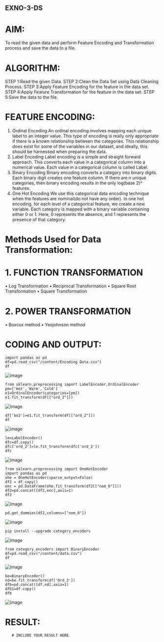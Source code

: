 ## EXNO-3-DS

# AIM:
To read the given data and perform Feature Encoding and Transformation process and save the data to a file.

# ALGORITHM:
STEP 1:Read the given Data.
STEP 2:Clean the Data Set using Data Cleaning Process.
STEP 3:Apply Feature Encoding for the feature in the data set.
STEP 4:Apply Feature Transformation for the feature in the data set.
STEP 5:Save the data to the file.

# FEATURE ENCODING:
1. Ordinal Encoding
An ordinal encoding involves mapping each unique label to an integer value. This type of encoding is really only appropriate if there is a known relationship between the categories. This relationship does exist for some of the variables in our dataset, and ideally, this should be harnessed when preparing the data.
2. Label Encoding
Label encoding is a simple and straight forward approach. This converts each value in a categorical column into a numerical value. Each value in a categorical column is called Label.
3. Binary Encoding
Binary encoding converts a category into binary digits. Each binary digit creates one feature column. If there are n unique categories, then binary encoding results in the only log(base 2)ⁿ features.
4. One Hot Encoding
We use this categorical data encoding technique when the features are nominal(do not have any order). In one hot encoding, for each level of a categorical feature, we create a new variable. Each category is mapped with a binary variable containing either 0 or 1. Here, 0 represents the absence, and 1 represents the presence of that category.

# Methods Used for Data Transformation:
  # 1. FUNCTION TRANSFORMATION
• Log Transformation
• Reciprocal Transformation
• Square Root Transformation
• Square Transformation
  # 2. POWER TRANSFORMATION
• Boxcox method
• Yeojohnson method

# CODING AND OUTPUT:
```
import pandas as pd
df=pd.read_csv("/content/Encoding Data.csv")
df
```
![image](https://github.com/user-attachments/assets/85eb603d-ae7f-4d10-b04a-8750e9671bc4)

```
from sklearn.preprocessing import LabelEncoder,OrdinalEncoder
pm=['Hot','Warm','Cold']
e1=OrdinalEncoder(categories=[pm])
e1.fit_transform(df[["ord_2"]])
```
![image](https://github.com/user-attachments/assets/77b047c6-4dbc-4a16-9f25-ce95ea9c1351)

```
df['bo2']=e1.fit_transform(df[["ord_2"]])
df
```
![image](https://github.com/user-attachments/assets/b90c0f6e-ae83-4e7b-a50b-2944bf2b4fd1)

```
le=LabelEncoder()
dfc=df.copy()
dfc['ord_2']=le.fit_transform(dfc['ord_2'])
dfc
```
![image](https://github.com/user-attachments/assets/bf1b45ba-fbc2-45c6-badf-cf7e27bf419d)

```
from sklearn.preprocessing import OneHotEncoder
import pandas as pd
ohe = OneHotEncoder(sparse_output=False)
df2 = df.copy()
enc = pd.DataFrame(ohe.fit_transform(df2[["nom_0"]]))
df2=pd.concat([df2,enc],axis=1)
df2
```
![image](https://github.com/user-attachments/assets/802ec301-ebc2-4bd2-ac5e-f723041efe06)

```
pd.get_dummies(df2,columns=["nom_0"])
```
![image](https://github.com/user-attachments/assets/230c0202-29c7-45d0-ba00-63e4ca0f55f7)

```
pip install --upgrade category_encoders
```
![image](https://github.com/user-attachments/assets/82d5dba7-35d6-4031-953c-008a7aa2e049)

```
from category_encoders import BinaryEncoder
df=pd.read_csv("/content/data.csv")
df
```
![image](https://github.com/user-attachments/assets/bb6c512a-c29b-4bb3-bad8-99829ebca3be)

```
be=BinaryEncoder()
nd=be.fit_transform(df['Ord_2'])
dfb=pd.concat([df,nd],axis=1)
dfb1=df.copy()
dfb
```
![image](https://github.com/user-attachments/assets/1b006494-4479-4121-9b5d-d7c5923e1cd8)



# RESULT:
       # INCLUDE YOUR RESULT HERE

       
